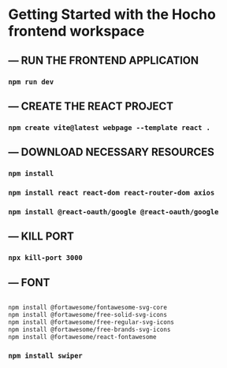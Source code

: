 # Getting Started with the Hocho frontend workspace

## — RUN THE FRONTEND APPLICATION

### `npm run dev`


## — CREATE THE REACT PROJECT

### `npm create vite@latest webpage --template react .`

## — DOWNLOAD NECESSARY RESOURCES

### `npm install`

### `npm install react react-dom react-router-dom axios`

### `npm install @react-oauth/google @react-oauth/google`

## — KILL PORT

### `npx kill-port 3000`

## — FONT

```bash

npm install @fortawesome/fontawesome-svg-core
npm install @fortawesome/free-solid-svg-icons
npm install @fortawesome/free-regular-svg-icons
npm install @fortawesome/free-brands-svg-icons
npm install @fortawesome/react-fontawesome

```

### `npm install swiper`